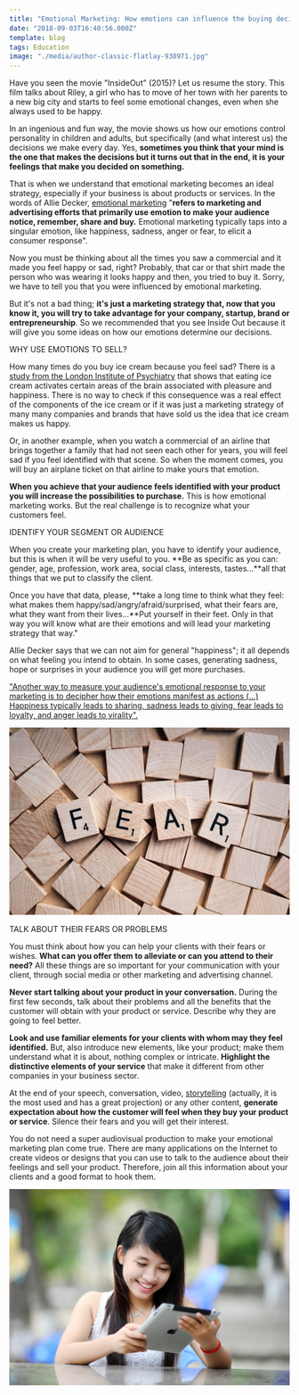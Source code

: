 ```yaml
---
title: "Emotional Marketing: How emotions can influence the buying decisions"
date: "2018-09-03T16:40:56.000Z"
template: blog
tags: Education
image: "./media/author-classic-flatlay-938971.jpg"
---
```


Have you seen the movie "InsideOut" (2015)? Let us resume the story. This film talks about Riley, a girl who has to move of her town with her parents to a new big city and starts to feel some emotional changes, even when she always used to be happy. 

In an ingenious and fun way, the movie shows us how our emotions control personality in children and adults, but specifically (and what interest us) the decisions we make every day. Yes, **sometimes you think that your mind is the one that makes the decisions but it turns out that in the end, it is your feelings that make you decided on something.** 

That is when we understand that emotional marketing becomes an ideal strategy, especially if your business is about products or services. In the words of Allie Decker, [emotional marketing](https://blog.hubspot.com/marketing/emotion-marketing?utm_campaign=Marketing%20Blog%20Weekly%20Email%20Sends&utm_source=hs_email&utm_medium=email&utm_content=65356979) "**refers to marketing and advertising efforts that primarily use emotion to make your audience notice, remember, share and buy.** Emotional marketing typically taps into a singular emotion, like happiness, sadness, anger or fear, to elicit a consumer response". 

Now you must be thinking about all the times you saw a commercial and it made you feel happy or sad, right? Probably, that car or that shirt made the person who was wearing it looks happy and then, you tried to buy it. Sorry, we have to tell you that you were influenced by emotional marketing.

But it's not a bad thing; **it's just a marketing strategy that, now that you know it, you will try to take advantage for your company, startup, brand or entrepreneurship**. So we recommended that you see Inside Out because it will give you some ideas on how our emotions determine our decisions.

<title-4>WHY USE EMOTIONS TO SELL?</title-4>

How many times do you buy ice cream because you feel sad? There is a [study from the London Institute of Psychiatry](https://www.clarin.com/ediciones-anteriores/prueban-comer-helado-hace-felices-personas_0_r1Jmsq_kAte.html) that shows that eating ice cream activates certain areas of the brain associated with pleasure and happiness. There is no way to check if this consequence was a real effect of the components of the ice cream or if it was just a marketing strategy of many many companies and brands that have sold us the idea that ice cream makes us happy. 

Or, in another example, when you watch a commercial of an airline that brings together a family that had not seen each other for years, you will feel sad if you feel identified with that scene. So when the moment comes, you will buy an airplane ticket on that airline to make yours that emotion. 

**When you achieve that your audience feels identified with your product you will increase the possibilities to purchase.** This is how emotional marketing works. But the real challenge is to recognize what your customers feel.

<title-4>IDENTIFY YOUR SEGMENT OR AUDIENCE</title-4>

When you create your marketing plan, you have to identify your audience, but this is when it will be very useful to you. **Be as specific as you can: gender, age, profession, work area, social class, interests, tastes...**all that things that we put to classify the client. 

Once you have that data, please, **take a long time to think what they feel: what makes them happy/sad/angry/afraid/surprised, what their fears are, what they want from their lives...**Put yourself in their feet. Only in that way you will know what are their emotions and will lead your marketing strategy that way." 

Allie Decker says that we can not aim for general "happiness"; it all depends on what feeling you intend to obtain. In some cases, generating sadness, hope or surprises in your audience you will get more purchases.

<block-quote>
<a href="https://blog.hubspot.com/marketing/emotion-marketing?utm_campaign=Marketing%20Blog%20Weekly%20Email%20Sends&utm_source=hs_email&utm_medium=email&utm_content=65356979">"Another way to measure your audience's emotional response to your marketing is to decipher how their emotions manifest as actions (...) Happiness typically leads to sharing, sadness leads to giving, fear leads to loyalty, and anger leads to virality".</a>
</block-quote>

![](./media/alphabet-business-close-up-326642.jpg)

<title-4>TALK ABOUT THEIR FEARS OR PROBLEMS</title-4>

You must think about how you can help your clients with their fears or wishes. **What can you offer them to alleviate or can you attend to their need?** All these things are so important for your communication with your client, through social media or other marketing and advertising channel. 

**Never start talking about your product in your conversation.** During the first few seconds, talk about their problems and all the benefits that the customer will obtain with your product or service. Describe why they are going to feel better. 

**Look and use familiar elements for your clients with whom may they feel identified.** But, also introduce new elements, like your product; make them understand what it is about, nothing complex or intricate. **Highlight the distinctive elements of your service** that make it different from other companies in your business sector. 

At the end of your speech, conversation, video, [storytelling](https://cobuildlab.com/blog/why-all-companies-should-use-storytelling) (actually, it is the most used and has a great projection) or any other content, **generate expectation about how the customer will feel when they buy your product or service**. Silence their fears and you will get their interest. 

You do not need a super audiovisual production to make your emotional marketing plan come true. There are many applications on the Internet to create videos or designs that you can use to talk to the audience about their feelings and sell your product. Therefore, join all this information about your clients and a good format to hook them.

![](./media/adolescent-adorable-alone-207569.jpg)